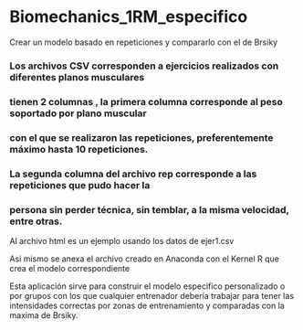 # Biomechanics_1RM_especifico
Crear un modelo basado en repeticiones y compararlo con el de Brsiky

### Los archivos CSV corresponden a ejercicios realizados con diferentes planos musculares
### tienen 2 columnas , la primera columna corresponde al peso soportado por plano muscular
### con el que se realizaron las repeticiones, preferentemente máximo hasta 10 repeticiones.
### La segunda columna del archivo rep corresponde a las repeticiones que pudo hacer la
### persona sin perder técnica, sin temblar, a la misma velocidad, entre otras.

Al archivo html es un ejemplo usando los datos de ejer1.csv

Asi mismo se anexa el archivo creado en Anaconda con el Kernel R que crea el modelo correspondiente

Esta aplicación sirve para construir el modelo especifico personalizado o por grupos con los que cualquier entrenador
debería trabajar para tener las intensidades correctas por zonas de entrenamiento y comparadas con la maxima de Brsiky.
